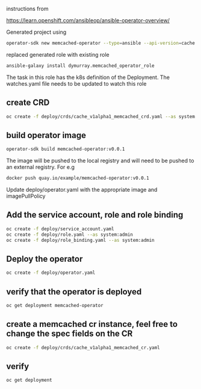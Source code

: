 instructions from

https://learn.openshift.com/ansibleop/ansible-operator-overview/

Generated project using

```sh
operator-sdk new memcached-operator --type=ansible --api-version=cache.example.com/v1alpha1 --kind=Memcached --skip-git-init
```

replaced generated role with existing role

```sh
ansible-galaxy install dymurray.memcached_operator_role 
```

The task in this role has the k8s definition of the Deployment. The watches.yaml file needs to be updated to watch this role


## create CRD
```sh
oc create -f deploy/crds/cache_v1alpha1_memcached_crd.yaml --as system:admin
```

## build operator image
```sh
operator-sdk build memcached-operator:v0.0.1
```

The image will be pushed to the local registry and will need to be pushed to an external registry. For e.g
```sh
docker push quay.io/example/memcached-operator:v0.0.1
```

Update deploy/operator.yaml with the appropriate image and imagePullPolicy

## Add the service account, role and role binding

```sh
oc create -f deploy/service_account.yaml
oc create -f deploy/role.yaml --as system:admin
oc create -f deploy/role_binding.yaml --as system:admin
```

## Deploy the operator 
```sh
oc create -f deploy/operator.yaml
```

## verify that the operator is deployed
```sh
oc get deployment memcached-operator
```

## create a memcached cr instance, feel free to change the spec fields on the CR
```sh
oc create -f deploy/crds/cache_v1alpha1_memcached_cr.yaml 
```

## verify
```sh
oc get deployment 
```
